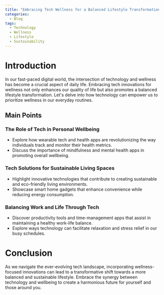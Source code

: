 ```yaml
---
title: "Embracing Tech Wellness for a Balanced Lifestyle Transformation"
categories:
  - Blog
tags:
  - Technology
  - Wellness
  - Lifestyle
  - Sustainability
---
```


# Introduction
In our fast-paced digital world, the intersection of technology and wellness has become a crucial aspect of daily life. Embracing tech innovations for wellness not only enhances our quality of life but also promotes a balanced lifestyle transformation. Let's delve into how technology can empower us to prioritize wellness in our everyday routines.

## Main Points
### The Role of Tech in Personal Wellbeing
- Explore how wearable tech and health apps are revolutionizing the way individuals track and monitor their health metrics.
- Discuss the importance of mindfulness and mental health apps in promoting overall wellbeing.

### Tech Solutions for Sustainable Living Spaces
- Highlight innovative technologies that contribute to creating sustainable and eco-friendly living environments.
- Showcase smart home gadgets that enhance convenience while reducing energy consumption.

### Balancing Work and Life Through Tech
- Discover productivity tools and time-management apps that assist in maintaining a healthy work-life balance.
- Explore ways technology can facilitate relaxation and stress relief in our busy schedules.

# Conclusion
As we navigate the ever-evolving tech landscape, incorporating wellness-focused innovations can lead to a transformative shift towards a more balanced and sustainable lifestyle. Embrace the synergy between technology and wellbeing to create a harmonious future for yourself and those around you.